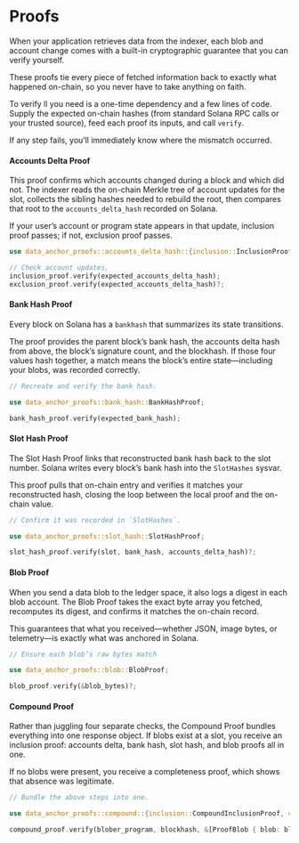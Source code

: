 # Proofs

When your application retrieves data from the indexer, each blob and account change comes with a built-in cryptographic guarantee that you can verify yourself.

These proofs tie every piece of fetched information back to exactly what happened on-chain, so you never have to take anything on faith.

To verify ll you need is a one-time dependency and a few lines of code. Supply the expected on-chain hashes (from standard Solana RPC calls or your trusted source), feed each proof its inputs, and call `verify`.

If any step fails, you’ll immediately know where the mismatch occurred.

#### Accounts Delta Proof

This proof confirms which accounts changed during a block and which did not. The indexer reads the on-chain Merkle tree of account updates for the slot, collects the sibling hashes needed to rebuild the root, then compares that root to the `accounts_delta_hash` recorded on Solana.

If your user’s account or program state appears in that update, inclusion proof passes; if not, exclusion proof passes.

```rust
use data_anchor_proofs::accounts_delta_hash::{inclusion::InclusionProof, exclusion::ExclusionProof};

// Check account updates.
inclusion_proof.verify(expected_accounts_delta_hash);
exclusion_proof.verify(expected_accounts_delta_hash)?;
```

#### Bank Hash Proof

Every block on Solana has a `bankhash` that summarizes its state transitions.

The proof provides the parent block’s bank hash, the accounts delta hash from above, the block’s signature count, and the blockhash. If those four values hash together, a match means the block’s entire state—including your blobs, was recorded correctly.

```rust
// Recreate and verify the bank hash.

use data_anchor_proofs::bank_hash::BankHashProof;

bank_hash_proof.verify(expected_bank_hash);
```

#### Slot Hash Proof

The Slot Hash Proof links that reconstructed bank hash back to the slot number. Solana writes every block’s bank hash into the `SlotHashes` sysvar.

This proof pulls that on-chain entry and verifies it matches your reconstructed hash, closing the loop between the local proof and the on-chain value.

```rust
// Confirm it was recorded in `SlotHashes`.

use data_anchor_proofs::slot_hash::SlotHashProof;

slot_hash_proof.verify(slot, bank_hash, accounts_delta_hash)?;
```

#### Blob Proof

When you send a data blob to the ledger space, it also logs a digest in each blob account. The Blob Proof takes the exact byte array you fetched, recomputes its digest, and confirms it matches the on-chain record.

This guarantees that what you received—whether JSON, image bytes, or telemetry—is exactly what was anchored in Solana.

```rust
// Ensure each blob’s raw bytes match

use data_anchor_proofs::blob::BlobProof;

blob_proof.verify(&blob_bytes)?;
```

#### Compound Proof

Rather than juggling four separate checks, the Compound Proof bundles everything into one response object. If blobs exist at a slot, you receive an inclusion proof: accounts delta, bank hash, slot hash, and blob proofs all in one.

If no blobs were present, you receive a completeness proof, which shows that absence was legitimate.

```rust
// Bundle the above steps into one.

use data_anchor_proofs::compound::{inclusion::CompoundInclusionProof, completeness::CompoundCompletenessProof, inclusion::ProofBlob};

compound_proof.verify(blober_program, blockhash, &[ProofBlob { blob: blob_pubkey, data: Some(blob_bytes) }])?;
```
